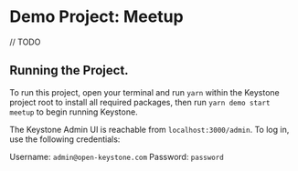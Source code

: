 # Demo Project: Meetup

// TODO

## Running the Project.

To run this project, open your terminal and run `yarn` within the Keystone project root to install all required packages, then run `yarn demo start meetup` to begin running Keystone.

The Keystone Admin UI is reachable from `localhost:3000/admin`. To log in, use the following credentials:

Username: `admin@open-keystone.com`
Password: `password`
